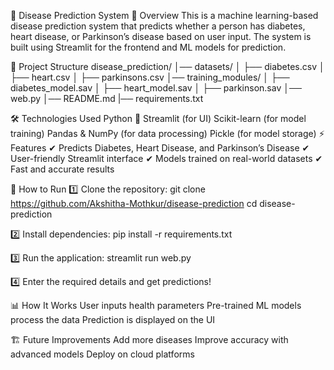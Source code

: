 🏥 Disease Prediction System
📌 Overview
This is a machine learning-based disease prediction system that predicts whether a person has diabetes, heart disease, or Parkinson’s disease based on user input. 
The system is built using Streamlit for the frontend and ML models for prediction.

📁 Project Structure
disease_prediction/
│── datasets/
│   ├── diabetes.csv
│   ├── heart.csv
│   ├── parkinsons.csv
│── training_modules/
│   ├── diabetes_model.sav
│   ├── heart_model.sav
│   ├── parkinson.sav
│── web.py
│── README.md
|── requirements.txt

🛠️ Technologies Used
  Python 🐍
  Streamlit (for UI)
  Scikit-learn (for model training)
  Pandas & NumPy (for data processing)
  Pickle (for model storage)
  ⚡ Features
  ✔ Predicts Diabetes, Heart Disease, and Parkinson’s Disease
  ✔ User-friendly Streamlit interface
  ✔ Models trained on real-world datasets
  ✔ Fast and accurate results

🚀 How to Run
1️⃣ Clone the repository:
  git clone https://github.com/Akshitha-Mothkur/disease-prediction
  cd disease-prediction

2️⃣ Install dependencies:
  pip install -r requirements.txt

3️⃣ Run the application:
  streamlit run web.py

4️⃣ Enter the required details and get predictions!

📊 How It Works
  User inputs health parameters
  Pre-trained ML models process the data
  Prediction is displayed on the UI

🏗 Future Improvements
  Add more diseases
  Improve accuracy with advanced models
  Deploy on cloud platforms
